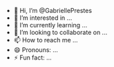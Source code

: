 - 👋 Hi, I’m @GabriellePrestes
- 👀 I’m interested in ...
- 🌱 I’m currently learning ...
- 💞️ I’m looking to collaborate on ...
- 📫 How to reach me ...
- 😄 Pronouns: ...
- ⚡ Fun fact: ...

<!---
GabriellePrestes/GabriellePrestes is a ✨ special ✨ repository because its `README.md` (this file) appears on your GitHub profile.
You can click the Preview link to take a look at your changes.
--->
